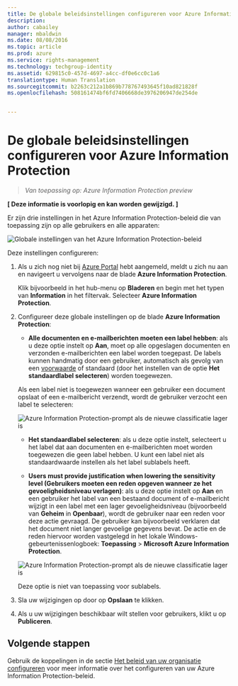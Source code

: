 ```yaml
---
title: De globale beleidsinstellingen configureren voor Azure Information Protection | Azure Rights Management
description: 
author: cabailey
manager: mbaldwin
ms.date: 08/08/2016
ms.topic: article
ms.prod: azure
ms.service: rights-management
ms.technology: techgroup-identity
ms.assetid: 629815c0-457d-4697-a4cc-df0e6cc0c1a6
translationtype: Human Translation
ms.sourcegitcommit: b2263c212a1b869b778767493645f10ad821828f
ms.openlocfilehash: 508161474bf6fd7406668de3976206947de254de


---
```


# De globale beleidsinstellingen configureren voor Azure Information Protection

>*Van toepassing op: Azure Information Protection preview*

**[ Deze informatie is voorlopig en kan worden gewijzigd. ]**

Er zijn drie instellingen in het Azure Information Protection-beleid die van toepassing zijn op alle gebruikers en alle apparaten:

![Globale instellingen van het Azure Information Protection-beleid](../media/info-protect-policy-settings.png)


Deze instellingen configureren:

1. Als u zich nog niet bij [Azure Portal](https://portal.azure.com) hebt aangemeld, meldt u zich nu aan en navigeert u vervolgens naar de blade **Azure Information Protection**. 
    
    Klik bijvoorbeeld in het hub-menu op **Bladeren** en begin met het typen van **Information** in het filtervak. Selecteer **Azure Information Protection**.

2. Configureer deze globale instellingen op de blade **Azure Information Protection**:

    - **Alle documenten en e-mailberichten moeten een label hebben**: als u deze optie instelt op **Aan**, moet op alle opgeslagen documenten en verzonden e-mailberichten een label worden toegepast. De labels kunnen handmatig door een gebruiker, automatisch als gevolg van een [voorwaarde](configure-policy-classification.md) of standaard (door het instellen van de optie **Het standaardlabel selecteren**) worden toegewezen. 

    Als een label niet is toegewezen wanneer een gebruiker een document opslaat of een e-mailbericht verzendt, wordt de gebruiker verzocht een label te selecteren:

    ![Azure Information Protection-prompt als de nieuwe classificatie lager is](../media/info-protect-enforce-label.png)

    - **Het standaardlabel selecteren**: als u deze optie instelt, selecteert u het label dat aan documenten en e-mailberichten moet worden toegewezen die geen label hebben. U kunt een label niet als standaardwaarde instellen als het label sublabels heeft. 

    - **Users must provide justification when lowering the sensitivity level (Gebruikers moeten een reden opgeven wanneer ze het gevoeligheidsniveau verlagen)**: als u deze optie instelt op **Aan** en een gebruiker het label van een bestaand document of e-mailbericht wijzigt in een label met een lager gevoeligheidsniveau (bijvoorbeeld van **Geheim** in **Openbaar**), wordt de gebruiker naar een reden voor deze actie gevraagd. De gebruiker kan bijvoorbeeld verklaren dat het document niet langer gevoelige gegevens bevat. De actie en de reden hiervoor worden vastgelegd in het lokale Windows-gebeurtenissenlogboek: **Toepassing** > **Microsoft Azure Information Protection**.  

    ![Azure Information Protection-prompt als de nieuwe classificatie lager is](../media/info-protect-lower-justification.png)

    Deze optie is niet van toepassing voor sublabels.

3. Sla uw wijzigingen op door op **Opslaan** te klikken.

4. Als u uw wijzigingen beschikbaar wilt stellen voor gebruikers, klikt u op **Publiceren**.

## Volgende stappen

Gebruik de koppelingen in de sectie [Het beleid van uw organisatie configureren](configure-policy.md#configuring-your-organization-s-policy) voor meer informatie over het configureren van uw Azure Information Protection-beleid.  












<!--HONumber=Aug16_HO2-->


